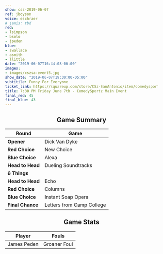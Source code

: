```yaml
---
show: csz-2019-06-07
ref: jboyson
voice: eschraer
# janis: tbd
red:
- lsimpson
- bsolo
- jpeden
blue:
- swallace
- asmith
- llittle
date: "2019-06-07T16:44:08-06:00"
images:
- images/cszsa-event5.jpg
show_date: "2019-06-07T19:30:00-05:00"
subtitile: Funny For Everyone
ticket_link: https://squareup.com/store/CSz-SanAntonio/item/comedysportz-friday-june
title: 7:30 PM Friday June 7th - ComedySportz Main Event
final_red: 45
final_blue: 43
---
```



<center>

<!-- {{< figure src="/images/matches/csz-2019-04-05_1.jpg" title="Liz, our Volunteer Player for Casanova being wooed by our players." >}} -->

## Game Summary

| **Round** | **Game** |
|--------------|------|
| **Opener**       |Dick Van Dyke|
| **Red Choice**   |New Choice|
| **Blue Choice**  |Alexa |
| **Head to Head** |Dueling Soundtracks |
| **6 Things**     |      |
| **Head to Head** |Echo|
| **Red Choice**   |Columns |
| **Blue Choice**  |Instant Soap Opera|
| **Final Chance** |Letters from ~~Camp~~ College |

## Game Stats

| **Player** | **Fouls** |
|--------|-------|
|James Peden |Groaner Foul |

</center>
